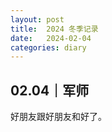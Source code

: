 ```yaml
---
layout: post
title:  2024 冬季记录
date:   2024-02-04
categories: diary
---
```


## 02.04｜军师

好朋友跟好朋友和好了。